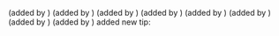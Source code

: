 (added by )
 (added by )
 (added by )
 (added by )
 (added by )
 (added by )
 (added by )
 (added by )
 added new tip: 
